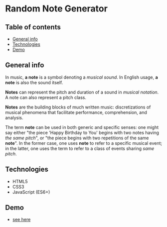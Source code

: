 # Random Note Generator

## Table of contents

- [General info](#general-info)
- [Technologies](#technologies)
- [Demo](#demo)

## General info

In music, **a note** is a symbol denoting a _musical sound_. In English usage, **a note** is also the sound itself.

**Notes** can represent the pitch and duration of a sound in _musical notation_. A note can also represent a pitch class.

**Notes** are the building blocks of much written music: discretizations of musical phenomena that facilitate performance, comprehension, and analysis.

The term **note** can be used in both generic and specific senses: one might say either "the piece 'Happy Birthday to You' begins with two notes having _the same pitch_", or "the piece begins with two repetitions of the same **note**". In the former case, one uses **note** to refer to a specific musical event; in the latter, one uses the term to refer to a class of events sharing _same pitch_.

## Technologies

- HTML5
- CSS3
- JavaScript (ES6+)

## Demo

- [see here](https://mikulew.github.io/js-random-note-generator/)
